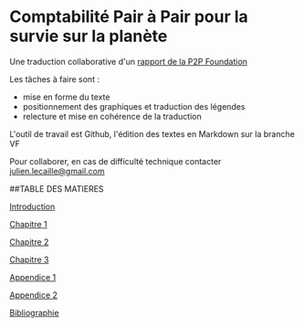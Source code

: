 # Comptabilité Pair à Pair pour la survie sur la planète


Une traduction collaborative d'un [rapport de la P2P Foundation](https://commonstransition.org/p2p-accounting-for-planetary-survival/)



Les tâches à faire sont :
- mise en forme du texte
- positionnement des graphiques et traduction des légendes
- relecture et mise en cohérence de la traduction


L'outil de travail est Github, l'édition des textes en Markdown sur la branche VF

Pour collaborer, en cas de difficulté technique contacter julien.lecaille@gmail.com


##TABLE DES MATIERES

[Introduction](Introduction-VF.md)

[Chapitre 1](Chapitre1-VF.md)

[Chapitre 2](Chapitre2-VF.md)

[Chapitre 3](Chapitre3-VF.md)

[Appendice 1](Appendice1-VF.md)

[Appendice 2](Appendice2-VF.md)

[Bibliographie](Bibliographie-VF.md)






